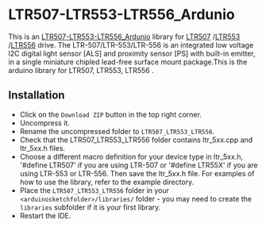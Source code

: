 # LTR507-LTR553-LTR556_Ardunio
This is an [LTR507-LTR553-LTR556_Ardunio](https://github.com/chenhonglin/LTR507-LTR553-LTR556_Ardunio) library for [LTR507](https://optoelectronics.liteon.com/upload/download/DS86-2013-0014/LTR-507ALS-01_FINAL%20DS.pdf) /[LTR553](http://img.cecport.com/product/product/files/201507/ff8080814e8a6b06014e9502b57a0024.pdf) /[LTR556](https://optoelectronics.liteon.com/upload/download/DS86-2015-0015/LTR-556ALS-01_DS_V1.pdf) drive.
The LTR-507/LTR-553/LTR-556 is an integrated low voltage I2C digital light sensor [ALS] and proximity sensor [PS] with built-in emitter, in a single miniature chipled lead-free surface mount package.This is the arduino library for LTR507, LTR553, LTR556 .


## Installation

- Click on the `Download ZIP` button in the top right corner.
- Uncompress it.
- Rename the uncompressed folder to `LTR507_LTR553_LTR556`.
- Check that the LTR507_LTR553_LTR556 folder contains ltr_5xx.cpp and ltr_5xx.h files.
- Choose a different macro definition for your device type in ltr_5xx.h, '#define LTR507' if you are using LTR-507 or '#define LTR55X' if you are using LTR-553 or LTR-556. Then save the ltr_5xx.h file. For examples of how to use the library, refer to the example directory.
- Place the `LTR507_LTR553_LTR556` folder in your `<arduinosketchfolder>/libraries/` folder - you may need to create the `libraries` subfolder if it is your first library.
- Restart the IDE.

